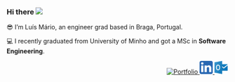 ### Hi there <img src="https://github.com/luis1ribeiro/luis1ribeiro/blob/main/images/hand_wave.gif" height="30">

😎 I’m Luís Mário, an engineer grad based in Braga, Portugal.

💻 I recently graduated from University of Minho and got a MSc in **Software Engineering**.

<div style="text-align: right">
<a target="_blank" href="https://lmmr.vercel.app/">
  <img alt="Portfolio" width="30px" src="https://images.vexels.com/media/users/3/205387/isolated/preview/9e5a4a16e78a187fc3e47fc6e2c5f03a-internet-website-icon-stroke.png" />
</a>
<a target="_blank" href="https://www.linkedin.com/in/lmmribeiro/">
  <img alt="LinkedIN" width="30px" src="https://github.com/Zayts3v/Zayts3v/blob/main/LinkedIN.svg" />
</a>
<a target="_blank" href="mailto:lmmr_@outlook.pt">
  <img alt="Mail" width="30px" src="https://github.com/Zayts3v/Zayts3v/blob/main/Outlook.svg" />
</a></div>


<!-- 
-----

[![Top Langs](https://github-readme-stats.vercel.app/api/top-langs/?username=ilmmr&layout=compact&theme=react&langs_count=8)](https://github.com/ilmmr/)
[![My GitHub stats](https://github-readme-stats.vercel.app/api?username=ilmmr&show_icons=true&theme=react)](https://github.com/ilmmr/) -->

